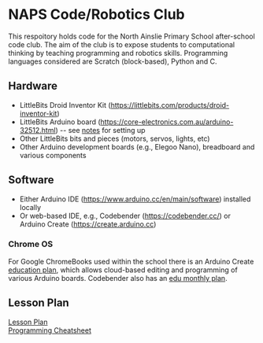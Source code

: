 # NAPS Code/Robotics Club

This respoitory holds code for the North Ainslie Primary School after-school code club. The aim of the club is to expose students to computational thinking by teaching programming and robotics skills. Programming languages considered are Scratch (block-based), Python and C. 

## Hardware

+ LittleBits Droid Inventor Kit (https://littlebits.com/products/droid-inventor-kit)
+ LittleBits Arduino board (https://core-electronics.com.au/arduino-32512.html) -- see [notes](https://github.com/sgould/naps_code_club/wiki/LittleBits-Arduino-Board) for setting up
+ Other LittleBits bits and pieces (motors, servos, lights, etc)
+ Other Arduino development boards (e.g., Elegoo Nano), breadboard and various components

## Software

+ Either Arduino IDE (https://www.arduino.cc/en/main/software) installed locally
+ Or web-based IDE, e.g., Codebender (https://codebender.cc/) or Arduino Create (https://create.arduino.cc)

### Chrome OS

For Google ChromeBooks used within the school there is an
Arduino Create [education plan](https://create.arduino.cc/plans/chrome-app),
which allows cloud-based editing and programming of various Arduino boards.
Codebender also has an [edu monthly plan](https://edu.codebender.cc/).


## Lesson Plan

[Lesson Plan](https://github.com/sgould/naps_code_club/wiki/Lesson-Plan) \
[Programming Cheatsheet](https://github.com/sgould/naps_code_club/wiki/cheatsheet)
